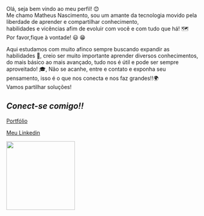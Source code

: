 Olá, seja bem vindo ao meu perfil! :blush: <br>
Me chamo Matheus Nascimento, sou um amante da tecnologia movido pela liberdade de aprender e compartilhar conhecimento,<br> habilidades e vicências afim de evoluir com você e com tudo que há! 🗺️ <br>
Por favor,fique à vontade! :smiley: :grin:

          
 Aqui estudamos com muito afinco sempre buscando expandir as habilidades :muscle:, creio ser muito importante aprender diversos conhecimentos, do mais básico ao mais avançado, tudo nos é útil e pode ser sempre aproveitado! :mortar_board:, 
 Não se acanhe, entre e contato e exponha seu pensamento, isso é o que nos conecta e nos faz grandes!!:earth_africa: <br>
 Vamos partilhar soluções! 
 
## *Conect-se comigo!!* 
[Portfólio](https://portfolio-fawn-five-18.vercel.app/)


[Meu Linkedin](https://www.linkedin.com/in/matheus-nascimento-106a00226/)
</br>



<a href="https://github.com/MatheusNascimento99">

<img loading="lazy" height="180em" src="https://github-readme-stats.vercel.app/api/top-langs/?username=MatheusNascimento99&layout=compact&langs_count=7&theme=dracula"/>
</div>
